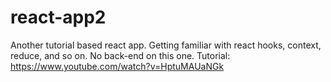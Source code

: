 # react-app2
Another tutorial based react app. Getting familiar with react hooks, context, reduce, and so on. No back-end on this one.
Tutorial: https://www.youtube.com/watch?v=HptuMAUaNGk
